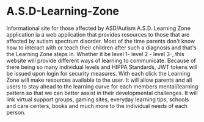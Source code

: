 # A.S.D-Learning-Zone
Informational site for those affected by ASD/Autism
A.S.D. Learning Zone application ia a web application that provides resources to those that are affected by autism spectrum disorder. Most of the time parents don't know how to interact with or teach their children after such a diagnosis and that's the Learning Zone steps in. Whether it be level 1- level 2 - level 3-, this website will provide different ways of learning to communicate.  Because of there being so many individual levels and  HIPPA Standards, JWT tokens will be issued upon login for security measures.
With each click the Learning Zone will make resources available to the user. It will allow parents and all users to stay ahead to the learning curve for each members mental/learning pattern so that we can better assist in their developmental challenges.  It will link virtual support groups, gaming sites, everyday learning tips, schools and care centers, books and much more to the individual needs of each person.

